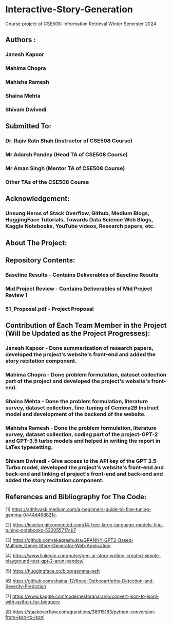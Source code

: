 # Interactive-Story-Generation
Course project of CSE508: Information Retrieval Winter Semester 2024

## Authors :
### Janesh Kapoor
### Mahima Chopra
### Mahisha Ramesh
### Shaina Mehta
### Shivam Dwivedi

## Submitted To:
### Dr. Rajiv Ratn Shah (Instructor of CSE508 Course)
### Mr Adarsh Pandey (Head TA of CSE508 Course)
### Mr Aman Singh (Mentor TA of CSE508 Course)
### Other TAs of the CSE508 Course

## Acknowledgement:
### Unsung Heros of Stack Overflow, Github, Medium Blogs, HuggingFace Tutorials, Towards Data Science Web Blogs, Kaggle Notebooks, YouTube videos, Research papers, etc.

## About The Project:


## Repository Contents:
### Baseline Results - Contains Deliverables of Baseline Results
### Mid Project Review  - Contains Deliverables of Mid Project Review 1
### 51_Proposal.pdf - Project Proposal

## Contribution of Each Team Member in the Project (Will be Updated as the Project Progresses):
### Janesh Kapoor - Done summarization of research papers, developed the project's website's front-end and added the story recitation component.
### Mahima Chopra - Done problem formulation, dataset collection part of the project and developed the project's website's front-end.
### Shaina Mehta - Done the problem formulation, literature survey, dataset collection, fine-tuning of Gemma2B Instruct model and development of the backend of the website.
### Mahisha Ramesh - Done the problem formulation, literature survey, dataset collection, coding part of the project-GPT-2 and GPT-3.5 turbo models and helped in writing the report in LaTex typesetting.
### Shivam Dwivedi - Give access to the API key of the GPT 3.5 Turbo model, developed the project's website's front-end and back-end and linking of project's front-end and back-end and added the story recitation component.

## References and Bibliography for The Code:

[1] https://adithyask.medium.com/a-beginners-guide-to-fine-tuning-gemma-0444d46d821c.

[2] https://levelup.gitconnected.com/14-free-large-language-models-fine-tuning-notebooks-532055717cb7

[3] https://github.com/ekagrashukla/GRANNY-GPT2-Based-Multiple_Genre-Story-Generator-Web-Application

[4] https://www.linkedin.com/pulse/gen-ai-story-writing-created-simple-playground-test-gpt-2-arun-pandey/

[5] https://huggingface.co/blog/gemma-peft

[6] https://github.com/shaina-12/Knee-Ostheoarthritis-Detection-and-Severity-Prediction

[7] https://www.kaggle.com/code/nestoranaranjo/convert-json-to-jsonl-with-python-for-bigquery

[8] https://stackoverflow.com/questions/38915183/python-conversion-from-json-to-jsonl
